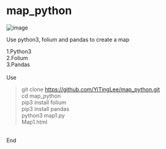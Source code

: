 ﻿# map_python

![image](https://github.com/YiTingLee/map_python/blob/master/map_picture.gif)

Use python3, folium and pandas to create a map </br>

1.Python3 </br>
2.Folium </br>
3.Pandas </br>
 </br>
Use </br>
  > git clone https://github.com/YiTingLee/map_python.git </br>
  > cd map_python </br>
  > pip3 install folium </br>
  > pip3 install pandas </br>
  > python3 map1.py </br>
  > Map1.html </br>
 </br>
End
